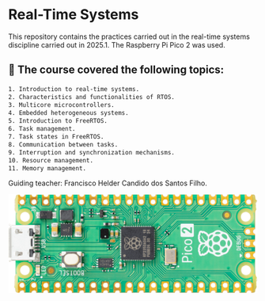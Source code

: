 # Real-Time Systems 

This repository contains the practices carried out in the real-time systems discipline carried out in 2025.1. The Raspberry Pi Pico 2 was used.

## 📌 The course covered the following topics:
    1. Introduction to real-time systems.
    2. Characteristics and functionalities of RTOS.
    3. Multicore microcontrollers.
    4. Embedded heterogeneous systems.
    5. Introduction to FreeRTOS.
    6. Task management.
    7. Task states in FreeRTOS.
    8. Communication between tasks.
    9. Interruption and synchronization mechanisms.
    10. Resource management.
    11. Memory management.

Guiding teacher: Francisco Helder Candido dos Santos Filho.

![alt text](image.png)